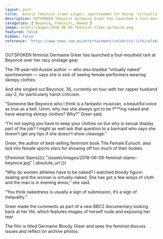 ```yaml
---
layout: post
title:  Aussie feminist slams singer, sportswomen for being 'virtually naked' in new documentary
description: OUTSPOKEN feminist Germaine Greer has launched a foul-mouthed rant at Beyoncé over her racy onstage gear.
categories: [ Beyonce, Feminist, Naked ]
image: assets/images/2018-06-09-feminist-slams-germaine.png
featured: false
hidden: false
reference: 'https://www.news.com.au/entertainment/celebrity-life/celebrities-gone-bad/aussie-feminist-slams-singer-sportswomen-for-being-virtually-naked-in-new-documentary/news-story/7c65a21e4191f2adba1c3b71828a623d'
---
```

OUTSPOKEN feminist Germaine Greer has launched a foul-mouthed rant at Beyoncé over her racy onstage gear.

The 79-year-old Aussie author — who also blasted “virtually naked” sportswomen — says she is sick of seeing female performers wearing skimpy clothes.

And she singled out Beyoncé, 36, currently on tour with her rapper husband Jay-Z, for particularly harsh criticism.

“Someone like Beyonce who I think is a fantastic musician, a beautiful voice as true as a bell. Umm, why has she always got to be f***ing naked and have wearing skimpy clothes? Why?” Greer said.

“I’m not saying you have to keep your clothes on but why is sexual display part of the job? I might as well ask that question to a barmaid who says she doesn’t get any tips if she doesn’t show cleavage.”

Greer, the author of best-selling feminism book The Female Eunuch, also laid into female sports stars for showing off too much of their bodies.

![Feminist Slams]({{ "/assets/images/2018-06-09-feminist-slams-beyonce.jpg" | absolute_url }})

“Why do women athletes have to be naked? I watched bloody figure-skating and the woman is virtually naked. She has got a few wisps of cloth and the man is in evening dress,” she said.

“You think nakedness is usually a sign of sub­mi­ssion, it’s a sign of inequality.”

Greer made the comments as part of a new BBC2 documentary looking back at her life, which features images of herself nude and exposing her rear.

The film is titled Germaine Bloody Greer and sees the feminist discuss issues and reflect on archive photos.
